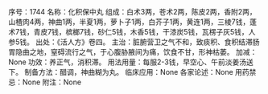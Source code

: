 序号：1744
名称：化积保中丸
组成：白术3两，苍术2两，陈皮2两，香附2两，山楂肉4两，神曲1两，半夏1两，萝卜子1两，白芥子1两，黄连1两，三棱7钱，蓬术7钱，青皮7钱，槟榔7钱，砂仁5钱，木香5钱，干漆炭5钱，瓦楞子灰5钱，人参5钱。
出处：《活人方》卷四。
主治：脏腑营卫之气不和，致痰积、食积结滞肠胃隐曲之地，窒碍流行之气，于心腹胁腋间为痛，饮食不甘，形神枯萎。
加减：None
功效：养正气，消积滞。
用法用量：每服2-3钱，早空心、午前淡姜汤送下。
制备方法：醋调，神曲糊为丸。
临床应用：None
各家论述：None
用药禁忌：None
附注：None
